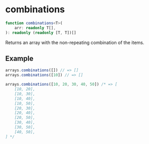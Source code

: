 # combinations

```ts
function combinations<T>(
    arr: readonly T[],
): readonly (readonly [T, T])[]
```

Returns an array with the non-repeating combination of the items.

## Example

```ts
arrays.combinations([]) // => []
arrays.combinations([10]) // => []
```

```ts
arrays.combinations([10, 20, 30, 40, 50]) /* => [
    [10, 20],
    [10, 30],
    [10, 40],
    [10, 50],
    [20, 30],
    [20, 40],
    [20, 50],
    [30, 40],
    [30, 50],
    [40, 50],
] */
```